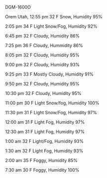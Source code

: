   DGM-1600O
  
Orem Utah, 12:55 pm
32 F Snow, Humidity 95%

2:05 pm 
34 F Light Snow/Fog, Humidity 92%

6:45 pm
32 F Cloudy, Humidity 86%

7:25 pm
36 F Cloudy, Hummidity 86%

8:05 pm
32 F Cloudy, Humidity 95%

9:00 pm
32 F Cloudy, Humidity 93%

9:25 pm
33 F Mostly Cloudy, Humidity 91%

9:50 pm
32 F Cloudy, Humidity 95%

10:30 pm
32 F Cloudy, Humidity 95%

11:00 pm
30 F Light Snow/fog, Humidity 100%

11:30 pm 
31 F Light Snow/Fog, Humidity 97%

12:00 am 
31 F Light Fog, Humidity 97%

12:30 am
31 F Light Fog, Humidity 97%

1:00 am
32 F Light/Fog, Humidity 93%

1:30 am
32 F Light Fog, Humidity 93%

2:00 am 
35 F Foggy, Humidity 85%

7:30 am
30 F Foggy, Humidity 100%
